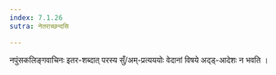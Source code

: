 ```yaml
---
index: 7.1.26
sutra: नेतराच्छन्दसि

---
```

नपुंसकलिङ्गवाचिनः इतर-शब्दात् परस्य सुँ/अम्-प्रत्यययोः वेदानां विषये अद्ड्-आदेशः न भवति ।